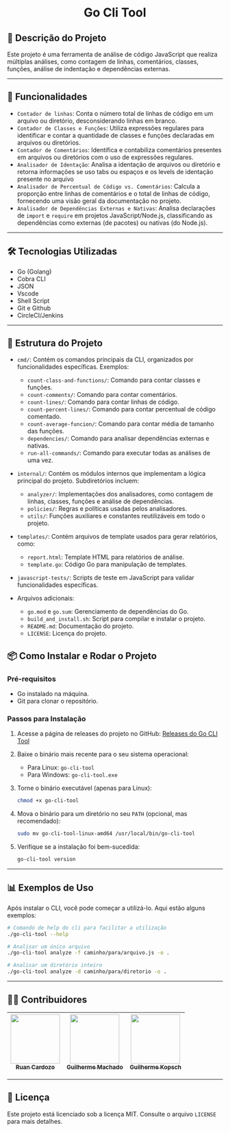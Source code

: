 <h1 align="center"> Go Cli Tool </h1>

## 📜 Descrição do Projeto

Este projeto é uma ferramenta de análise de código JavaScript que realiza múltiplas análises, como contagem de linhas, comentários, classes, funções, análise de indentação e dependências externas.

---

## 🚀 Funcionalidades

<!-- Liste as funcionalidades principais do seu projeto. -->

- `Contador de linhas`: Conta o número total de linhas de código em um arquivo ou diretório, desconsiderando linhas em branco.
- `Contador de Classes e Funções`: Utiliza expressões regulares para identificar e contar a quantidade de classes e funções declaradas em arquivos ou diretórios.
- `Contador de Comentários`: Identifica e contabiliza comentários presentes em arquivos ou diretórios com o uso de expressões regulares.
- `Analisador de Identação`: Analisa a identação de arquivos ou diretório e retorna informações se uso tabs ou espaços e os levels de identação presente no arquivo
- `Analisador de Percentual de Código vs. Comentários`: Calcula a proporção entre linhas de comentários e o total de linhas de código, fornecendo uma visão geral da documentação no projeto.
- `Analisador de Dependências Externas e Nativas`: Analisa declarações de `import` e `require` em projetos JavaScript/Node.js, classificando as dependências como externas (de pacotes) ou nativas (do Node.js).

---

## 🛠️ Tecnologias Utilizadas

<!-- Liste as tecnologias, linguagens ou frameworks usados no projeto. -->

- Go (Golang)
- Cobra CLI
- JSON
- Vscode
- Shell Script
- Git e Github
- CircleCI/Jenkins

---

## 📂 Estrutura do Projeto

- `cmd/`: Contém os comandos principais da CLI, organizados por funcionalidades específicas. Exemplos:
  - `count-class-and-functions/`: Comando para contar classes e funções.
  - `count-comments/`: Comando para contar comentários.
  - `count-lines/`: Comando para contar linhas de código.
  - `count-percent-lines/`: Comando para contar percentual de código comentado.
  - `count-average-funcion/`: Comando para contar média de tamanho das funções.
  - `dependencies/`: Comando para analisar dependências externas e nativas.
  - `run-all-commands/`: Comando para executar todas as análises de uma vez.

- `internal/`: Contém os módulos internos que implementam a lógica principal do projeto. Subdiretórios incluem:
  - `analyzer/`: Implementações dos analisadores, como contagem de linhas, classes, funções e análise de dependências.
  - `policies/`: Regras e políticas usadas pelos analisadores.
  - `utils/`: Funções auxiliares e constantes reutilizáveis em todo o projeto.

- `templates/`: Contém arquivos de template usados para gerar relatórios, como:
  - `report.html`: Template HTML para relatórios de análise.
  - `template.go`: Código Go para manipulação de templates.

- `javascript-tests/`: Scripts de teste em JavaScript para validar funcionalidades específicas.

- Arquivos adicionais:
  - `go.mod` e `go.sum`: Gerenciamento de dependências do Go.
  - `build_and_install.sh`: Script para compilar e instalar o projeto.
  - `README.md`: Documentação do projeto.
  - `LICENSE`: Licença do projeto.

## 📦 Como Instalar e Rodar o Projeto

### Pré-requisitos

<!-- Liste os pré-requisitos necessários para rodar o projeto. -->

- Go instalado na máquina.
- Git para clonar o repositório.

### Passos para Instalação

1. Acesse a página de releases do projeto no GitHub:
   [Releases do Go CLI Tool](https://github.com/ruan-cardozo/go-cli-tool/releases)

2. Baixe o binário mais recente para o seu sistema operacional:
   - Para Linux: `go-cli-tool`
   - Para Windows: `go-cli-tool.exe`

3. Torne o binário executável (apenas para Linux):
   ```bash
   chmod +x go-cli-tool
   ```
4. Mova o binário para um diretório no seu `PATH` (opcional, mas recomendado):
   ```bash
   sudo mv go-cli-tool-linux-amd64 /usr/local/bin/go-cli-tool
   ```
5. Verifique se a instalação foi bem-sucedida:
   ```bash
   go-cli-tool version
   ```

---

## 📊 Exemplos de Uso

Após instalar o CLI, você pode começar a utilizá-lo. Aqui estão alguns exemplos:

```bash
# Comando de help do cli para facilitar a utilização 
./go-cli-tool --help

# Analisar um único arquivo
./go-cli-tool analyze -f caminho/para/arquivo.js -o .

# Analisar um diretório inteiro
./go-cli-tool analyze -d caminho/para/diretorio -o .
```

---

## 🧑‍💻 Contribuidores

<!-- Liste os contribuidores do projeto. -->

| [<img loading="lazy" src="https://github.com/ruan-cardozo.png" width=115><br><sub>Ruan Cardozo</sub>](https://github.com/ruan-cardozo) |  [<img loading="lazy" src="https://github.com/guimachado1.png" width=115><br><sub>Guilherme Machado</sub>](https://github.com/guimachado1) |  [<img loading="lazy" src="https://github.com/guilherme-kopsch.png" width=115><br><sub>Guilherme Kopsch</sub>](https://github.com/guilherme-kopsch) |
| :---: | :---: | :---: |

---

## 📜 Licença

Este projeto está licenciado sob a licença MIT. Consulte o arquivo `LICENSE` para mais detalhes.
